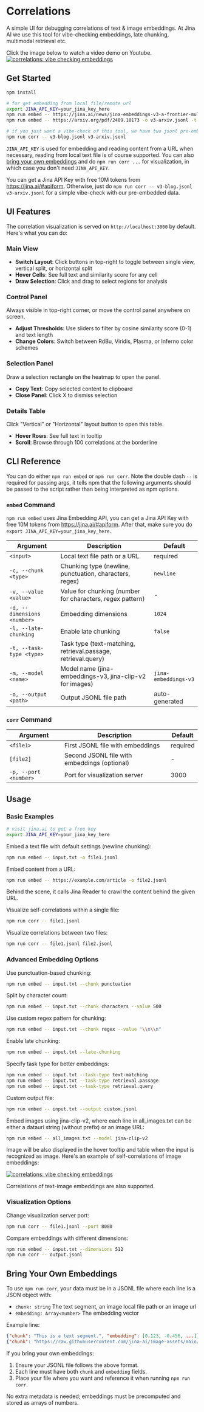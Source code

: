 # Correlations

A simple UI for debugging correlations of text & image embeddings. At Jina AI we use this tool for vibe-checking embeddings, late chunking, multimodal retrieval etc. 


Click the image below to watch a video demo on Youtube.
[![correlations: vibe checking embeddings](example.webp)](https://youtu.be/klvpG2zrRL0)


## Get Started

```bash
npm install

# for get embedding from local file/remote url
export JINA_API_KEY=your_jina_key_here
npm run embed -- https://jina.ai/news/jina-embeddings-v3-a-frontier-multilingual-embedding-model -o v3-blog.jsonl -t retrieval.query
npm run embed -- https://arxiv.org/pdf/2409.10173 -o v3-arxiv.jsonl -t retrieval.passage

# if you just want a vibe-check of this tool, we have two jsonl pre-embedded in the repo
npm run corr -- v3-blog.jsonl v3-arxiv.jsonl
```

`JINA_API_KEY` is used for embedding and reading content from a URL when necessary, reading from local text file is of course supported. You can also [bring your own embeddings](#bring-your-own-embeddings) and do `npm run corr ...` for visualization, in which case you don't need `JINA_API_KEY`.

You can get a Jina API Key with free 10M tokens from https://jina.ai/#apiform. Otherwise, just do `npm run corr -- v3-blog.jsonl v3-arxiv.jsonl` for a simple vibe-check with our pre-embedded data.

## UI Features

The correlation visualization is served on `http://localhost:3000` by default. Here's what you can do:

### Main View
- **Switch Layout**: Click buttons in top-right to toggle between single view, vertical split, or horizontal split
- **Hover Cells**: See full text and similarity score for any cell
- **Draw Selection**: Click and drag to select regions for analysis

### Control Panel
Always visible in top-right corner, or move the control panel anywhere on screen.
- **Adjust Thresholds**: Use sliders to filter by cosine similarity score (0-1) and text length
- **Change Colors**: Switch between RdBu, Viridis, Plasma, or Inferno color schemes

### Selection Panel
Draw a selection rectangle on the heatmap to open the panel.
- **Copy Text**: Copy selected content to clipboard
- **Close Panel**: Click X to dismiss selection

### Details Table
Click "Vertical" or "Horizontal" layout button to open this table.
- **Hover Rows**: See full text in tooltip
- **Scroll**: Browse through 100 correlations at the borderline

## CLI Reference

You can do either `npm run embed` or `npm run corr`. Note the double dash `--` is required for passing args, it tells npm that the following arguments should be passed to the script rather than being interpreted as npm options.

### `embed` Command

`npm run embed` uses Jina Embedding API, you can get a Jina API Key with free 10M tokens from https://jina.ai/#apiform. After that, make sure you do `export JINA_API_KEY=your_jina_key_here`.

| Argument | Description | Default |
|----------------|-------------|---------|
| `<input>` | Local text file path or a URL | required |
| `-c, --chunk <type>` | Chunking type (newline, punctuation, characters, regex) | `newline` |
| `-v, --value <value>` | Value for chunking (number for characters, regex pattern) | - |
| `-d, --dimensions <number>` | Embedding dimensions | `1024` |
| `-l, --late-chunking` | Enable late chunking | `false` |
| `-t, --task-type <type>` | Task type (text-matching, retrieval.passage, retrieval.query) |  |
| `-m, --model <name>` | Model name (jina-embeddings-v3, jina-clip-v2 for images) | `jina-embeddings-v3` |
| `-o, --output <path>` | Output JSONL file path | auto-generated |

### `corr` Command

| Argument | Description | Default |
|----------------|-------------|---------|
| `<file1>` | First JSONL file with embeddings | required |
| `[file2]` | Second JSONL file with embeddings (optional) | - |
| `-p, --port <number>` | Port for visualization server | 3000 |

## Usage

### Basic Examples

```bash
# visit jina.ai to get a free key
export JINA_API_KEY=your_jina_key_here
```

Embed a text file with default settings (newline chunking):
```bash
npm run embed -- input.txt -o file1.jsonl
```

Embed content from a URL:
```bash
npm run embed -- https://example.com/article -o file2.jsonl
```
Behind the scene, it calls Jina Reader to crawl the content behind the given URL.

Visualize self-correlations within a single file:
```bash
npm run corr -- file1.jsonl
```

Visualize correlations between two files:
```bash
npm run corr -- file1.jsonl file2.jsonl
```

### Advanced Embedding Options

Use punctuation-based chunking:
```bash
npm run embed -- input.txt --chunk punctuation
```

Split by character count:
```bash
npm run embed -- input.txt --chunk characters --value 500
```

Use custom regex pattern for chunking:
```bash
npm run embed -- input.txt --chunk regex --value "\\n\\n"
```

Enable late chunking:
```bash
npm run embed -- input.txt --late-chunking
```

Specify task type for better embeddings:
```bash
npm run embed -- input.txt --task-type text-matching
npm run embed -- input.txt --task-type retrieval.passage
npm run embed -- input.txt --task-type retrieval.query
```

Custom output file:
```bash
npm run embed -- input.txt --output custom.jsonl
```

Embed images using jina-clip-v2, where each line in all_images.txt can be either a datauri string (without prefix) or an image URL:
```bash
npm run embed -- all_images.txt --model jina-clip-v2
```

Image will be also displayed in the hover tooltip and table when the input is recognized as image. Here's an example of self-correlations of image embeddings:

[![correlations: vibe checking embeddings](example-2.webp)](https://youtu.be/klvpG2zrRL0)

Correlations of text-image embeddings are also supported.


### Visualization Options

Change visualization server port:
```bash
npm run corr -- file1.jsonl --port 8080
```

Compare embeddings with different dimensions:
```bash
npm run embed -- input.txt --dimensions 512
npm run corr -- output.jsonl
```

## Bring Your Own Embeddings

To use `npm run corr`, your data must be in a JSONL file where each line is a JSON object with:
- `chunk: string` The text segment, an image local file path or an image url
- `embedding: Array<number>` The embedding vector

Example line:
```json
{"chunk": "This is a text segment.", "embedding": [0.123, -0.456, ...]}
{"chunk": "https://raw.githubusercontent.com/jina-ai/image-assets/main/2021-top-100.png", "embedding": [0.123, -0.456, ...]}
```

If you bring your own embeddings:
1. Ensure your JSONL file follows the above format.
2. Each line must have both `chunk` and `embedding` fields.
3. Place your file where you want and reference it when running `npm run corr`.

No extra metadata is needed; embeddings must be precomputed and stored as arrays of numbers.
